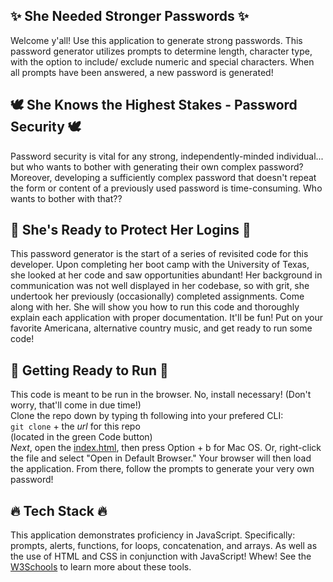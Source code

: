 ## :sparkles: She Needed Stronger Passwords :sparkles:
Welcome y'all! Use this application to generate strong passwords. This password generator utilizes prompts to determine length, character type, with the option to include/ exclude numeric and special characters. When all prompts have been answered, a new password is generated!

## :dove: She Knows the Highest Stakes - Password Security :dove:
Password security is vital for any strong, independently-minded individual... but who wants to bother with generating their own complex password? Moreover, developing a sufficiently complex password that doesn't repeat the form or content of a previously used password is time-consuming. Who wants to bother with that??

## :muscle: She's Ready to Protect Her Logins :muscle:
This password generator is the start of a series of revisited code for this developer. Upon completing her boot camp with the University of Texas, she looked at her code and saw opportunities abundant! Her background in communication was not well displayed in her codebase, so with grit, she undertook her previously (occasionally) completed assignments. Come along with her. She will show you how to run this code and thoroughly explain each application with proper documentation. It'll be fun! Put on your favorite Americana, alternative country music, and get ready to run some code!

## :hiking_boot: Getting Ready to Run :hiking_boot:
This code is meant to be run in the browser. No, install necessary! (Don't worry, that'll come in due time!) 
<br>
Clone the repo down by typing th following into your prefered CLI:
<br>
`git clone` + the _url_ for this repo
<br>
(located in the green Code button)
<br>
_Next_, open the [index.html](./index.html), then press Option + b for Mac OS. Or, right-click the file and select "Open in Default Browser." Your browser will then load the application. From there, follow the prompts to generate your very own password!

## :fire: Tech Stack :fire:
This application demonstrates proficiency in JavaScript. Specifically: prompts, alerts, functions, for loops, concatenation, and arrays. As well as the use of HTML and CSS in conjunction with JavaScript! Whew! See the [W3Schools](www.w3schools.com) to learn more about these tools.
